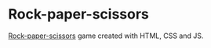 # Rock-paper-scissors

[Rock-paper-scissors](https://antoinelavacquery.github.io/rock-paper-scissors/) game created with HTML, CSS and JS.
